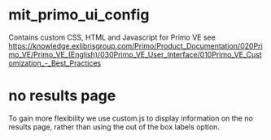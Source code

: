 # mit_primo_ui_config
Contains custom CSS, HTML and Javascript for Primo VE 
see https://knowledge.exlibrisgroup.com/Primo/Product_Documentation/020Primo_VE/Primo_VE_(English)/030Primo_VE_User_Interface/010Primo_VE_Customization_-_Best_Practices 

# no results page
To gain more flexibility we use custom.js to display information on the no results page, rather than using the out of the box labels option. 